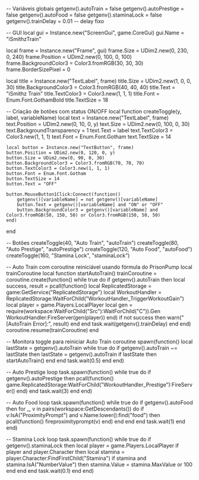 -- Variáveis globais
getgenv().autoTrain = false
getgenv().autoPrestige = false
getgenv().autoFood = false
getgenv().staminaLock = false
getgenv().trainDelay = 0.01 -- delay fixo

-- GUI
local gui = Instance.new("ScreenGui", game.CoreGui)
gui.Name = "iSmithzTrain"

local frame = Instance.new("Frame", gui)
frame.Size = UDim2.new(0, 230, 0, 240)
frame.Position = UDim2.new(0, 100, 0, 100)
frame.BackgroundColor3 = Color3.fromRGB(30, 30, 30)
frame.BorderSizePixel = 0

local title = Instance.new("TextLabel", frame)
title.Size = UDim2.new(1, 0, 0, 30)
title.BackgroundColor3 = Color3.fromRGB(40, 40, 40)
title.Text = "iSmithz Train"
title.TextColor3 = Color3.new(1, 1, 1)
title.Font = Enum.Font.GothamBold
title.TextSize = 18

-- Criação de botões com status ON/OFF
local function createToggle(y, label, variableName)
	local text = Instance.new("TextLabel", frame)
	text.Position = UDim2.new(0, 10, 0, y)
	text.Size = UDim2.new(0, 100, 0, 30)
	text.BackgroundTransparency = 1
	text.Text = label
	text.TextColor3 = Color3.new(1, 1, 1)
	text.Font = Enum.Font.Gotham
	text.TextSize = 14

	local button = Instance.new("TextButton", frame)
	button.Position = UDim2.new(0, 120, 0, y)
	button.Size = UDim2.new(0, 90, 0, 30)
	button.BackgroundColor3 = Color3.fromRGB(70, 70, 70)
	button.TextColor3 = Color3.new(1, 1, 1)
	button.Font = Enum.Font.Gotham
	button.TextSize = 14
	button.Text = "OFF"

	button.MouseButton1Click:Connect(function()
		getgenv()[variableName] = not getgenv()[variableName]
		button.Text = getgenv()[variableName] and "ON" or "OFF"
		button.BackgroundColor3 = getgenv()[variableName] and Color3.fromRGB(50, 150, 50) or Color3.fromRGB(150, 50, 50)
	end)
end

-- Botões
createToggle(40, "Auto Train", "autoTrain")
createToggle(80, "Auto Prestige", "autoPrestige")
createToggle(120, "Auto Food", "autoFood")
createToggle(160, "Stamina Lock", "staminaLock")

-- Auto Train com coroutine reiniciável usando fórmula do PrisonPump
local trainCoroutine
local function startAutoTrain()
	trainCoroutine = coroutine.create(function()
		while true do
			if getgenv().autoTrain then
				local success, result = pcall(function()
					local ReplicatedStorage = game:GetService("ReplicatedStorage")
					local WorkoutHandler = ReplicatedStorage:WaitForChild("WorkoutHandler_TriggerWorkoutGain")
					local player = game.Players.LocalPlayer
					local gen = require(workspace:WaitForChild("Src"):WaitForChild("C")).Gen
					WorkoutHandler:FireServer(gen(player))
				end)
				if not success then warn("[AutoTrain Error]:", result) end
			end
			task.wait(getgenv().trainDelay)
		end
	end)
	coroutine.resume(trainCoroutine)
end

-- Monitora toggle para reiniciar Auto Train coroutine
spawn(function()
	local lastState = getgenv().autoTrain
	while true do
		if getgenv().autoTrain ~= lastState then
			lastState = getgenv().autoTrain
			if lastState then
				startAutoTrain()
			end
		end
		task.wait(0.5)
	end
end)

-- Auto Prestige loop
task.spawn(function()
	while true do
		if getgenv().autoPrestige then
			pcall(function()
				game.ReplicatedStorage:WaitForChild("WorkoutHandler_Prestige"):FireServer()
			end)
		end
		task.wait(3)
	end
end)

-- Auto Food loop
task.spawn(function()
	while true do
		if getgenv().autoFood then
			for _, v in pairs(workspace:GetDescendants()) do
				if v:IsA("ProximityPrompt") and v.Name:lower():find("food") then
					pcall(function()
						fireproximityprompt(v)
					end)
				end
			end
		end
		task.wait(1)
	end
end)

-- Stamina Lock loop
task.spawn(function()
	while true do
		if getgenv().staminaLock then
			local player = game.Players.LocalPlayer
			if player and player.Character then
				local stamina = player.Character:FindFirstChild("Stamina")
				if stamina and stamina:IsA("NumberValue") then
					stamina.Value = stamina.MaxValue or 100
				end
			end
		end
		task.wait(0.1)
	end
end)
